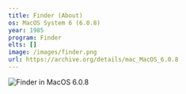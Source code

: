 ```yaml
---
title: Finder (About)
os: MacOS System 6 (6.0.8)
year: 1985
program: Finder
elts: []
image: /images/finder.png
url: https://archive.org/details/mac_MacOS_6.0.8
---
```


![Finder in MacOS 6.0.8](/images/finder.png)
